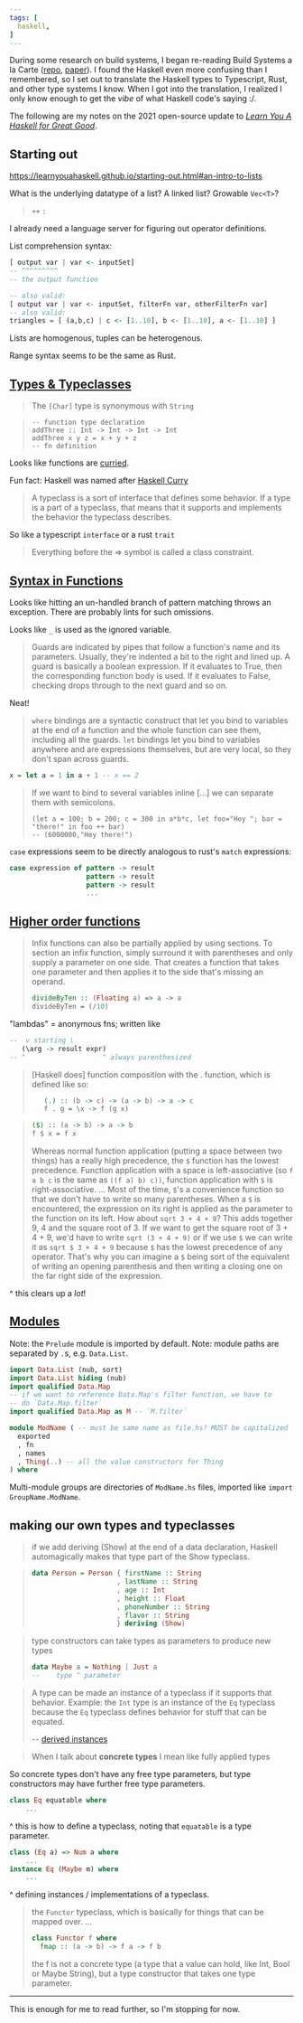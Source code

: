 ```yaml
---
tags: [
  haskell,
]
---
```

During some research on build systems, I began re-reading Build Systems a la Carte ([repo][repo], [paper][paper]).
I found the Haskell even more confusing than I remembered, so I set out to translate the Haskell types to Typescript, Rust, and other type systems I know.
When I got into the translation, I realized I only know enough to get the _vibe_ of what Haskell code's saying :/.

The following are my notes on the 2021 open-source update to _[Learn You A Haskell for Great Good][site]_.

## Starting out

https://learnyouahaskell.github.io/starting-out.html#an-intro-to-lists

What is the underlying datatype of a list? A linked list? Growable `Vec<T>`?

> `++`
> `:`

I already need a language server for figuring out operator definitions.

List comprehension syntax:
```hs
[ output var | var <- inputSet]
-- ^^^^^^^^^ 
-- the output function

-- also valid:
[ output var | var <- inputSet, filterFn var, otherFilterFn var]
-- also valid:
triangles = [ (a,b,c) | c <- [1..10], b <- [1..10], a <- [1..10] ]
```

Lists are homogenous, tuples can be heterogenous.

Range syntax seems to be the same as Rust.

## [Types & Typeclasses](https://learnyouahaskell.github.io/types-and-typeclasses.html)


> The `[Char]` type is synonymous with `String`


> ```
> -- function type declaration
> addThree :: Int -> Int -> Int -> Int  
> addThree x y z = x + y + z
> -- fn definition
> ```

Looks like functions are [curried](https://en.wikipedia.org/wiki/Currying).

Fun fact: Haskell was named after [Haskell Curry](https://en.wikipedia.org/wiki/Haskell_Curry)

> A typeclass is a sort of interface that defines some behavior. If a type is a part of a typeclass, that means that it supports and implements the behavior the typeclass describes.

So like a typescript `interface` or a rust `trait` 

> Everything before the => symbol is called a class constraint.

## [Syntax in Functions](https://learnyouahaskell.github.io/syntax-in-functions.html)

Looks like hitting an un-handled branch of pattern matching throws an exception.
There are probably lints for such omissions.

Looks like `_` is used as the ignored variable.

> Guards are indicated by pipes that follow a function's name and its parameters. Usually, they're indented a bit to the right and lined up. A guard is basically a boolean expression. If it evaluates to True, then the corresponding function body is used. If it evaluates to False, checking drops through to the next guard and so on.

Neat!

> `where` bindings are a syntactic construct that let you bind to variables at the end of a function and the whole function can see them, including all the guards. `let` bindings let you bind to variables anywhere and are expressions themselves, but are very local, so they don't span across guards.

```hs
x = let a = 1 in a + 1 -- x == 2
```

> If we want to bind to several variables inline [...] we can separate them with semicolons.
> ```
> (let a = 100; b = 200; c = 300 in a*b*c, let foo="Hey "; bar = "there!" in foo ++ bar)  
> -- (6000000,"Hey there!")
> ```

`case` expressions seem to be directly analogous to rust's `match` expressions:

```hs
case expression of pattern -> result  
                   pattern -> result  
                   pattern -> result  
                   ...
```

## [Higher order functions](https://learnyouahaskell.github.io/higher-order-functions.html)

> Infix functions can also be partially applied by using sections. To section an infix function, simply surround it with parentheses and only supply a parameter on one side. That creates a function that takes one parameter and then applies it to the side that's missing an operand. 
> ```hs
> divideByTen :: (Floating a) => a -> a  
> divideByTen = (/10)  
> ```

"lambdas" = anonymous fns; written like 
```hs
--  v starting \
   (\arg -> result expr)
-- ^                   ^ always parenthesized
```

> [Haskell does] function composition with the . function, which is defined like so:
> ```hs
>    (.) :: (b -> c) -> (a -> b) -> a -> c  
>    f . g = \x -> f (g x)
> ```

>```hs
>($) :: (a -> b) -> a -> b  
>f $ x = f x
>```
>Whereas normal function application (putting a space between two things) has a really high precedence, the `$` function has the lowest precedence. Function application with a space is left-associative (so `f a b c` is the same as `((f a) b) c))`, function application with `$` is right-associative. ... Most of the time, `$`'s a convenience function so that we don't have to write so many parentheses.
> When a `$` is encountered, the expression on its right is applied as the parameter to the function on its left. How about `sqrt 3 + 4 + 9`? This adds together 9, 4 and the square root of 3. If we want to get the square root of 3 + 4 + 9, we'd have to write `sqrt (3 + 4 + 9)` or if we use `$` we can write it as `sqrt $ 3 + 4 + 9` because `$` has the lowest precedence of any operator. That's why you can imagine a `$` being sort of the equivalent of writing an opening parenthesis and then writing a closing one on the far right side of the expression.

^ this clears up a _lot_!


## [Modules](https://learnyouahaskell.github.io/modules.html)

Note: the `Prelude` module is imported by default.
Note: module paths are separated by `.`s, e.g. `Data.List`.

```hs
import Data.List (nub, sort)
import Data.List hiding (nub)
import qualified Data.Map
-- if we want to reference Data.Map's filter function, we have to
-- do `Data.Map.filter`
import qualified Data.Map as M -- `M.filter`
```
```hs
module ModName ( -- must be same name as file.hs? MUST be capitalized
  exported
  , fn
  , names
  , Thing(..) -- all the value constructors for Thing
) where
```

Multi-module groups are directories of `ModName.hs` files, imported like `import GroupName.ModName`.

## making our own types and typeclasses

>  if we add deriving (Show) at the end of a data declaration, Haskell automagically makes that type part of the Show typeclass.


> ```hs
> data Person = Person { firstName :: String  
>                      , lastName :: String  
>                      , age :: Int  
>                      , height :: Float  
>                      , phoneNumber :: String  
>                      , flavor :: String  
>                      } deriving (Show)
> ```


> type constructors can take types as parameters to produce new types
> ```hs
> data Maybe a = Nothing | Just a
> --    type ^ parameter
> ```

> A type can be made an instance of a typeclass if it supports that behavior. Example: the `Int` type is an instance of the `Eq` typeclass because the `Eq` typeclass defines behavior for stuff that can be equated.
>
> -- [derived instances](https://learnyouahaskell.github.io/making-our-own-types-and-typeclasses.html#derived-instances)


> When I talk about **concrete types** I mean like fully applied types

So concrete types don't have any free type parameters, but type constructors may have further free type parameters.

```hs
class Eq equatable where
    ...
```
^ this is how to define a typeclass, noting that `equatable` is a type parameter.
```hs
class (Eq a) => Num a where  
    ...    
instance Eq (Maybe m) where
    ...
```
^ defining instances / implementations of a typeclass.

> the `Functor` typeclass, which is basically for things that can be mapped over. ... 
> ```hs
> class Functor f where  
>   fmap :: (a -> b) -> f a -> f b
> ```
> the f is not a concrete type (a type that a value can hold, like Int, Bool or Maybe String), but a type constructor that takes one type parameter.

---

This is enough for me to read further, so I'm stopping for now.

[repo]: https://github.com/snowleopard/build
[paper]: https://www.cambridge.org/core/services/aop-cambridge-core/content/view/097CE52C750E69BD16B78C318754C7A4/S0956796820000088a.pdf/build-systems-a-la-carte-theory-and-practice.pdf
[site]: https://learnyouahaskell.github.io/types-and-typeclasses.html

[starting-out]: https://learnyouahaskell.github.io/starting-out.html